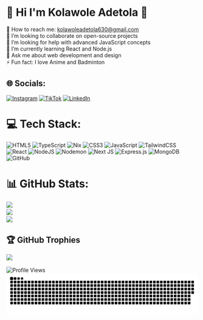 
# 💫 Hi I'm Kolawole Adetola 👋
🔭 How to reach me: kolawoleadetola630@gmail.com<br>👯 I’m looking to collaborate on open-source projects<br>🤝 I’m looking for help with advanced JavaScript concepts<br>🌱 I’m currently learning React and Node.js<br>💬 Ask me about web development and design<br>⚡ Fun fact: I love Anime and Badminton<br> 


## 🌐 Socials:
[![Instagram](https://img.shields.io/badge/Instagram-%23E4405F.svg?logo=Instagram&logoColor=white)](https://instagram.com/kolao32c) [![TikTok](https://img.shields.io/badge/TikTok-%23000000.svg?logo=TikTok&logoColor=white)](https://tiktok.com/@kolawole.adetola) 
[![LinkedIn](https://img.shields.io/badge/LinkedIn-%230077B5.svg?logo=linkedin&logoColor=white)](https://linkedin.com/in/https://www.linkedin.com/in/kolawole-adetola-45659331b/) 

# 💻 Tech Stack:
![HTML5](https://img.shields.io/badge/html5-%23E34F26.svg?style=for-the-badge&logo=html5&logoColor=white) ![TypeScript](https://img.shields.io/badge/typescript-%23007ACC.svg?style=for-the-badge&logo=typescript&logoColor=white) ![Nix](https://img.shields.io/badge/NIX-5277C3.svg?style=for-the-badge&logo=NixOS&logoColor=white) ![CSS3](https://img.shields.io/badge/css3-%231572B6.svg?style=for-the-badge&logo=css3&logoColor=white) ![JavaScript](https://img.shields.io/badge/javascript-%23323330.svg?style=for-the-badge&logo=javascript&logoColor=%23F7DF1E) ![TailwindCSS](https://img.shields.io/badge/tailwindcss-%2338B2AC.svg?style=for-the-badge&logo=tailwind-css&logoColor=white) ![React](https://img.shields.io/badge/react-%2320232a.svg?style=for-the-badge&logo=react&logoColor=%2361DAFB) ![NodeJS](https://img.shields.io/badge/node.js-6DA55F?style=for-the-badge&logo=node.js&logoColor=white) ![Nodemon](https://img.shields.io/badge/NODEMON-%23323330.svg?style=for-the-badge&logo=nodemon&logoColor=%BBDEAD) ![Next JS](https://img.shields.io/badge/Next-black?style=for-the-badge&logo=next.js&logoColor=white) ![Express.js](https://img.shields.io/badge/express.js-%23404d59.svg?style=for-the-badge&logo=express&logoColor=%2361DAFB) ![MongoDB](https://img.shields.io/badge/MongoDB-%234ea94b.svg?style=for-the-badge&logo=mongodb&logoColor=white) ![GitHub](https://img.shields.io/badge/github-%23121011.svg?style=for-the-badge&logo=github&logoColor=white)
# 📊 GitHub Stats:
![](https://github-readme-stats.vercel.app/api?username=KolaAdetola&theme=radical&hide_border=false&include_all_commits=true&count_private=true)<br/>
![](https://github-readme-streak-stats.herokuapp.com/?user=KolaAdetola&theme=radical&hide_border=false)<br/>
![](https://github-readme-stats.vercel.app/api/top-langs/?username=KolaAdetola&theme=radical&hide_border=false&include_all_commits=true&count_private=true&layout=compact)

## 🏆 GitHub Trophies
![](https://github-profile-trophy.vercel.app/?username=kolaAdetola&theme=radical&no-frame=false&no-bg=true&margin-w=4)



<img src="https://visitcount.itsvg.in/api?id=KolaAdetola&icon=0&color=010409" alt="Profile Views" width="200" height="40">

<picture>
  <source media="(prefers-color-scheme: dark)" srcset="https://raw.githubusercontent.com/KolaAdetola/KolaAdetola/output/github-contribution-grid-snake-dark.svg">
  <source media="(prefers-color-scheme: light)" srcset="https://raw.githubusercontent.com/KolaAdetola/KolaAdetola/output/github-contribution-grid-snake.svg">
  <img alt="github contribution grid snake animation" src="https://raw.githubusercontent.com/KolaAdetola/KolaAdetola/output/github-contribution-grid-snake.svg">
</picture>

